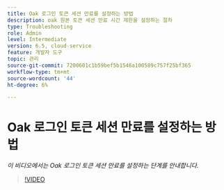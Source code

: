 ```yaml
---
title: Oak 로그인 토큰 세션 만료를 설정하는 방법
description: oak 원본 토큰 세션 만료 시간 제한을 설정하는 절차
type: Troubleshooting
role: Admin
level: Intermediate
version: 6.5, cloud-service
feature: 개발자 도구
topic: 관리
source-git-commit: 7200601c1b59bef5b1546a100589c757f25bf365
workflow-type: tm+mt
source-wordcount: '44'
ht-degree: 6%

---
```


# Oak 로그인 토큰 세션 만료를 설정하는 방법

*이 비디오에서는 Oak 로그인 토큰 세션 만료를 설정하는 단계를 안내합니다.*

>[!VIDEO](https://video.tv.adobe.com/v/335468?quality=9&learn=on)
